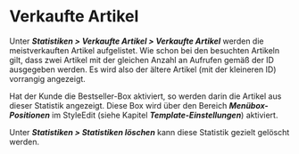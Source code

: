 # Verkaufte Artikel

Unter _**Statistiken \> Verkaufte Artikel \> Verkaufte Artikel**_ werden die meistverkauften Artikel aufgelistet. Wie schon bei den besuchten Artikeln gilt, dass zwei Artikel mit der gleichen Anzahl an Aufrufen gemäß der ID ausgegeben werden. Es wird also der ältere Artikel \(mit der kleineren ID\) vorrangig angezeigt.

Hat der Kunde die Bestseller-Box aktiviert, so werden darin die Artikel aus dieser Statistik angezeigt. Diese Box wird über den Bereich _**Menübox-Positionen**_ im StyleEdit \(siehe Kapitel _**Template-Einstellungen**_\) aktiviert.

Unter _**Statistiken \> Statistiken löschen**_ kann diese Statistik gezielt gelöscht werden.


